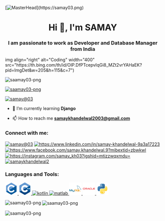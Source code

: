 [![MasterHead](https://1.bp.blogspot.com/-7A4WynwLsM...)](https://samay03.png)
<h1 align="center">Hi 👋, I'm SAMAY</h1>
<h3 align="center">I am passionate to work as Developer and Database Manager from India</h3>
img align="right" alt="Coding" width="400" src="https://th.bing.com/th/id/OIP.DfPTcepvIqGi8_MZt2vrYAHaEK?pid=ImgDet&w=205&h=115&c=7")

<p align="left"> <img src="https://komarev.com/ghpvc/?username=saamay03-png&label=Profile%20views&color=0e75b6&style=flat" alt="saamay03-png" /> </p>

<p align="left"> <a href="https://github.com/ryo-ma/github-profile-trophy"><img src="https://github-profile-trophy.vercel.app/?username=saamay03-png" alt="saamay03-png" /></a> </p>

<p align="left"> <a href="https://twitter.com/samay@03" target="blank"><img src="https://img.shields.io/twitter/follow/samay@03?logo=twitter&style=for-the-badge" alt="samay@03" /></a> </p>

- 🌱 I’m currently learning **Django**

- 📫 How to reach me **samaykhandelwal2003@gmail.com**

<h3 align="left">Connect with me:</h3>
<p align="left">
<a href="https://twitter.com/samay@03" target="blank"><img align="center" src="https://raw.githubusercontent.com/rahuldkjain/github-profile-readme-generator/master/src/images/icons/Social/twitter.svg" alt="samay@03" height="30" width="40" /></a>
<a href="https://linkedin.com/in/https://www.linkedin.com/in/samay-khandelwal-9a3a17223" target="blank"><img align="center" src="https://raw.githubusercontent.com/rahuldkjain/github-profile-readme-generator/master/src/images/icons/Social/linked-in-alt.svg" alt="https://www.linkedin.com/in/samay-khandelwal-9a3a17223" height="30" width="40" /></a>
<a href="https://fb.com/https://www.facebook.com/samay.khandelwal.9?mibextid=zbwkwl" target="blank"><img align="center" src="https://raw.githubusercontent.com/rahuldkjain/github-profile-readme-generator/master/src/images/icons/Social/facebook.svg" alt="https://www.facebook.com/samay.khandelwal.9?mibextid=zbwkwl" height="30" width="40" /></a>
<a href="https://instagram.com/https://instagram.com/samay_kh03?igshid=mtizzwqxmdu=" target="blank"><img align="center" src="https://raw.githubusercontent.com/rahuldkjain/github-profile-readme-generator/master/src/images/icons/Social/instagram.svg" alt="https://instagram.com/samay_kh03?igshid=mtizzwqxmdu=" height="30" width="40" /></a>
<a href="https://www.hackerrank.com/samaykhandelwal2" target="blank"><img align="center" src="https://raw.githubusercontent.com/rahuldkjain/github-profile-readme-generator/master/src/images/icons/Social/hackerrank.svg" alt="samaykhandelwal2" height="30" width="40" /></a>
</p>

<h3 align="left">Languages and Tools:</h3>
<p align="left"> <a href="https://www.cprogramming.com/" target="_blank" rel="noreferrer"> <img src="https://raw.githubusercontent.com/devicons/devicon/master/icons/c/c-original.svg" alt="c" width="40" height="40"/> </a> <a href="https://www.w3schools.com/cpp/" target="_blank" rel="noreferrer"> <img src="https://raw.githubusercontent.com/devicons/devicon/master/icons/cplusplus/cplusplus-original.svg" alt="cplusplus" width="40" height="40"/> </a> <a href="https://kotlinlang.org" target="_blank" rel="noreferrer"> <img src="https://www.vectorlogo.zone/logos/kotlinlang/kotlinlang-icon.svg" alt="kotlin" width="40" height="40"/> </a> <a href="https://www.mathworks.com/" target="_blank" rel="noreferrer"> <img src="https://upload.wikimedia.org/wikipedia/commons/2/21/Matlab_Logo.png" alt="matlab" width="40" height="40"/> </a> <a href="https://www.mysql.com/" target="_blank" rel="noreferrer"> <img src="https://raw.githubusercontent.com/devicons/devicon/master/icons/mysql/mysql-original-wordmark.svg" alt="mysql" width="40" height="40"/> </a> <a href="https://www.oracle.com/" target="_blank" rel="noreferrer"> <img src="https://raw.githubusercontent.com/devicons/devicon/master/icons/oracle/oracle-original.svg" alt="oracle" width="40" height="40"/> </a> <a href="https://www.python.org" target="_blank" rel="noreferrer"> <img src="https://raw.githubusercontent.com/devicons/devicon/master/icons/python/python-original.svg" alt="python" width="40" height="40"/> </a> </p>

<p><img align="left" src="https://github-readme-stats.vercel.app/api/top-langs?username=saamay03-png&show_icons=true&locale=en&layout=compact" alt="saamay03-png" /></p>

<p>&nbsp;<img align="center" src="https://github-readme-stats.vercel.app/api?username=saamay03-png&show_icons=true&locale=en" alt="saamay03-png" /></p>

<p><img align="center" src="https://github-readme-streak-stats.herokuapp.com/?user=saamay03-png&" alt="saamay03-png" /></p>
